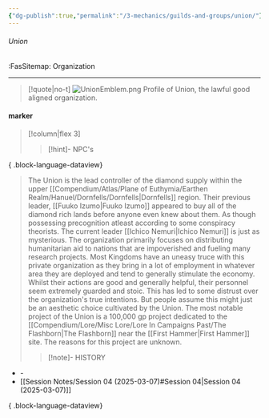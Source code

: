 ```yaml
---
{"dg-publish":true,"permalink":"/3-mechanics/guilds-and-groups/union/"}
---
```




###### Union
<span class="sub2">:FasSitemap: Organization</span>
___

> [!quote|no-t]
>![UnionEmblem.png](/img/user/Assets/Images/Lore/UnionEmblem.png) 
>Profile of Union, the lawful good aligned organization.

#### marker
> [!column|flex 3]
>>[!hint]- NPC's

{ .block-language-dataview}
> The Union is the lead controller of the diamond supply within the upper [[Compendium/Atlas/Plane of Euthymia/Earthen Realm/Hanuel/Dornfells/Dornfells\|Dornfells]] region. Their previous leader, [[Fuuko Izumo\|Fuuko Izumo]] appeared to buy all of the diamond rich lands before anyone even knew about them. As though possessing precognition atleast according to some conspiracy theorists. The current leader [[Ichico Nemuri\|Ichico Nemuri]] is just as mysterious. The organization primarily focuses on distributing humanitarian aid to nations that are impoverished and fueling many research projects. Most Kingdoms have an uneasy truce with this private organization as they bring in a lot of employment in whatever area they are deployed and tend to generally stimulate the economy. Whilst their actions are good and generally helpful, their personnel seem extremely guarded and stoic. This has led to some distrust over the organization's true intentions. But people assume this might just be an aesthetic choice cultivated by the Union. The most notable project of the Union is a 100,000 gp project dedicated to the [[Compendium/Lore/Misc Lore/Lore In Campaigns Past/The Flashborn\|The Flashborn]] near the [[First Hammer\|First Hammer]] site. The reasons for this project are unknown. 
>>[!note]- HISTORY
- \-
- [[Session Notes/Session 04 (2025-03-07)#Session 04\|Session 04 (2025-03-07)]]

{ .block-language-dataview}
